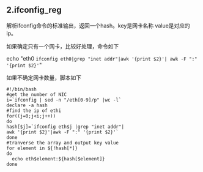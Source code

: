 ## 2.ifconfig_reg ##

解析ifconfig命令的标准输出，返回一个hash。key是网卡名称 value是对应的ip。

如果确定只有一个网卡，比较好处理，命令如下

echo "eth0 `ifconfig eth0|grep "inet addr"|awk '{print $2}'| awk -F ":" '{print $2}'`" 

如果不确定网卡数量，脚本如下

    #!/bin/bash
	#get the number of NIC
    i=`ifconfig | sed -n "/eth[0-9]/p" |wc -l`
	declare -a hash
	#find the ip of ethi
	for((j=0;j<i;j++))
	do
	hash[$j]=`ifconfig eth$j |grep "inet addr"|   
	awk '{print $2}'|awk -F ":" '{print $2}'`
	done 
	#tranverse the array and output key value
	for element in ${!hash[*]}
	do
	  echo eth$element:${hash[$element]}
	done 



